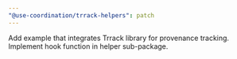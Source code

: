 ```yaml
---
"@use-coordination/trrack-helpers": patch
---
```


Add example that integrates Trrack library for provenance tracking. Implement hook function in helper sub-package.
